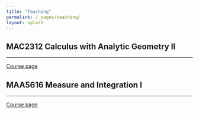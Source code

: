 ```yaml
---
title: "Teaching"
permalink: /_pages/teaching/
layout: splash
---
```

<style type="text/css">
figcaption {
    text-align: center;
}

p{
    text-indent: 0;
}
</style>

## MAC2312 Calculus with Analytic Geometry II
<hr>

[Course page](/_pages/calc2)

## MAA5616 Measure and Integration I
<hr>

[Course page](/_pages/analysis1)

